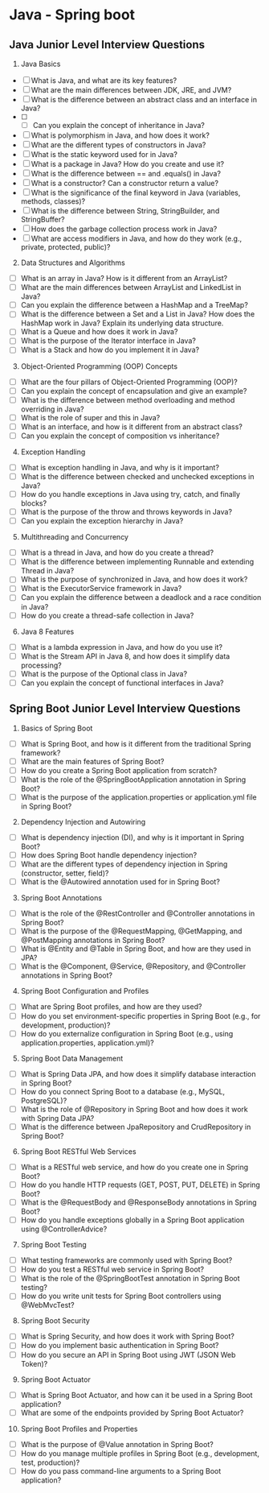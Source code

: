# Java - Spring boot

## Java Junior Level Interview Questions

1. Java Basics
- [ ] What is Java, and what are its key features?
- [ ] What are the main differences between JDK, JRE, and JVM?
- [ ] What is the difference between an abstract class and an interface in Java?
- [ ] - [ ] Can you explain the concept of inheritance in Java?
- [ ] What is polymorphism in Java, and how does it work?
- [ ] What are the different types of constructors in Java?
- [ ] What is the static keyword used for in Java?
- [ ] What is a package in Java? How do you create and use it?
- [ ] What is the difference between == and .equals() in Java?
- [ ] What is a constructor? Can a constructor return a value?
- [ ] What is the significance of the final keyword in Java (variables, methods, classes)?
- [ ] What is the difference between String, StringBuilder, and StringBuffer?
- [ ] How does the garbage collection process work in Java?
- [ ] What are access modifiers in Java, and how do they work (e.g., private, protected, public)?

2. Data Structures and Algorithms
- [ ] What is an array in Java? How is it different from an ArrayList?
- [ ] What are the main differences between ArrayList and LinkedList in Java?
- [ ] Can you explain the difference between a HashMap and a TreeMap?
- [ ] What is the difference between a Set and a List in Java?
How does the HashMap work in Java? Explain its underlying data structure.
- [ ] What is a Queue and how does it work in Java?
- [ ] What is the purpose of the Iterator interface in Java?
- [ ] What is a Stack and how do you implement it in Java?

3. Object-Oriented Programming (OOP) Concepts
- [ ] What are the four pillars of Object-Oriented Programming (OOP)?
- [ ] Can you explain the concept of encapsulation and give an example?
- [ ] What is the difference between method overloading and method overriding in Java?
- [ ] What is the role of super and this in Java?
- [ ] What is an interface, and how is it different from an abstract class?
- [ ] Can you explain the concept of composition vs inheritance?

4. Exception Handling
- [ ] What is exception handling in Java, and why is it important?
- [ ] What is the difference between checked and unchecked exceptions in Java?
- [ ] How do you handle exceptions in Java using try, catch, and finally blocks?
- [ ] What is the purpose of the throw and throws keywords in Java?
- [ ] Can you explain the exception hierarchy in Java?

5. Multithreading and Concurrency
- [ ] What is a thread in Java, and how do you create a thread?
- [ ] What is the difference between implementing Runnable and extending Thread in Java?
- [ ] What is the purpose of synchronized in Java, and how does it work?
- [ ] What is the ExecutorService framework in Java?
- [ ] Can you explain the difference between a deadlock and a race condition in Java?
- [ ] How do you create a thread-safe collection in Java?

6. Java 8 Features
- [ ] What is a lambda expression in Java, and how do you use it?
- [ ] What is the Stream API in Java 8, and how does it simplify data processing?
- [ ] What is the purpose of the Optional class in Java?
- [ ] Can you explain the concept of functional interfaces in Java?

## Spring Boot Junior Level Interview Questions

1. Basics of Spring Boot
- [ ] What is Spring Boot, and how is it different from the traditional Spring framework?
- [ ] What are the main features of Spring Boot?
- [ ] How do you create a Spring Boot application from scratch?
- [ ] What is the role of the @SpringBootApplication annotation in Spring Boot?
- [ ] What is the purpose of the application.properties or application.yml file in Spring Boot?

2. Dependency Injection and Autowiring
- [ ] What is dependency injection (DI), and why is it important in Spring Boot?
- [ ] How does Spring Boot handle dependency injection?
- [ ] What are the different types of dependency injection in Spring (constructor, setter, field)?
- [ ] What is the @Autowired annotation used for in Spring Boot?

3. Spring Boot Annotations
- [ ] What is the role of the @RestController and @Controller annotations in Spring Boot?
- [ ] What is the purpose of the @RequestMapping, @GetMapping, and @PostMapping annotations in Spring Boot?
- [ ] What is @Entity and @Table in Spring Boot, and how are they used in JPA?
- [ ] What is the @Component, @Service, @Repository, and @Controller annotations in Spring Boot?

4. Spring Boot Configuration and Profiles
- [ ] What are Spring Boot profiles, and how are they used?
- [ ] How do you set environment-specific properties in Spring Boot (e.g., for development, production)?
- [ ] How do you externalize configuration in Spring Boot (e.g., using application.properties, application.yml)?

5. Spring Boot Data Management
- [ ] What is Spring Data JPA, and how does it simplify database interaction in Spring Boot?
- [ ] How do you connect Spring Boot to a database (e.g., MySQL, PostgreSQL)?
- [ ] What is the role of @Repository in Spring Boot and how does it work with Spring Data JPA?
- [ ] What is the difference between JpaRepository and CrudRepository in Spring Boot?

6. Spring Boot RESTful Web Services
- [ ] What is a RESTful web service, and how do you create one in Spring Boot?
- [ ] How do you handle HTTP requests (GET, POST, PUT, DELETE) in Spring Boot?
- [ ] What is the @RequestBody and @ResponseBody annotations in Spring Boot?
- [ ] How do you handle exceptions globally in a Spring Boot application using @ControllerAdvice?

7. Spring Boot Testing
- [ ] What testing frameworks are commonly used with Spring Boot?
- [ ] How do you test a RESTful web service in Spring Boot?
- [ ] What is the role of the @SpringBootTest annotation in Spring Boot testing?
- [ ] How do you write unit tests for Spring Boot controllers using @WebMvcTest?

8. Spring Boot Security
- [ ] What is Spring Security, and how does it work with Spring Boot?
- [ ] How do you implement basic authentication in Spring Boot?
- [ ] How do you secure an API in Spring Boot using JWT (JSON Web Token)?

9. Spring Boot Actuator
- [ ] What is Spring Boot Actuator, and how can it be used in a Spring Boot application?
- [ ] What are some of the endpoints provided by Spring Boot Actuator?

10. Spring Boot Profiles and Properties
- [ ] What is the purpose of @Value annotation in Spring Boot?
- [ ] How do you manage multiple profiles in Spring Boot (e.g., development, test, production)?
- [ ] How do you pass command-line arguments to a Spring Boot application?
